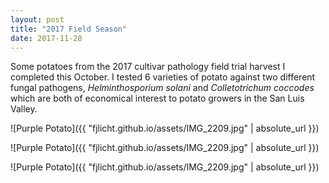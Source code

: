 ```yaml
---
layout: post
title: "2017 Field Season"
date: 2017-11-28
---
```


Some potatoes from the 2017 cultivar pathology field trial harvest I completed this October. I tested 6 varieties of potato against two different fungal pathogens, *Helminthosporium solani* and *Colletotrichum coccodes* which are both of economical interest to potato growers in the San Luis Valley.


![Purple Potato]({{ "fjlicht.github.io/assets/IMG_2209.jpg" | absolute_url }})

![Purple Potato]({{ "fjlicht.github.io/assets/IMG_2209.jpg" | absolute_url }})

![Purple Potato]({{ "fjlicht.github.io/assets/IMG_2209.jpg" | absolute_url }})
